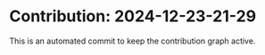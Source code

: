 # Contribution: 2024-12-23-21-29
This is an automated commit to keep the contribution graph active.
